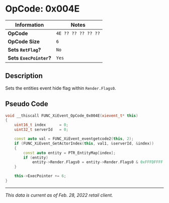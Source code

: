 # OpCode: 0x004E

| Information               | Notes |
|---                        |---    |
| **OpCode**                | `4E ?? ?? ?? ?? ??` |
| **OpCode Size**           | `6`   |
| **Sets `RetFlag`?**       | `No`  |
| **Sets `ExecPointer`?**   | `Yes` |

## Description

Sets the entities event hide flag within `Render.Flags0`.

## Pseudo Code

```cpp
void __thiscall FUNC_XiEvent_OpCode_0x004E(xievent_t* this)
{
    uint16_t index      = 0;
    uint32_t serverId   = 0;

    const auto val = FUNC_XiEvent_eventgetcode2(this, 2);
    if (FUNC_XiEvent_GetActorIndex(this, val1, &serverId, &index))
    {
        const auto entity = PTR_EntityMap[index];
        if (entity)
            entity->Render.Flags0 = entity->Render.Flags0 & 0xFFFDFFFF ^ ((this->EventData[this->ExecPointer + 1] & 1) << 17);
    }

    this->ExecPointer += 6;
}
```

---

_This data is current as of Feb. 28, 2022 retail client._